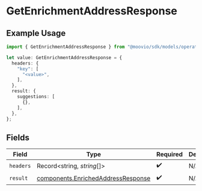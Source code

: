 # GetEnrichmentAddressResponse

## Example Usage

```typescript
import { GetEnrichmentAddressResponse } from "@moovio/sdk/models/operations";

let value: GetEnrichmentAddressResponse = {
  headers: {
    "key": [
      "<value>",
    ],
  },
  result: {
    suggestions: [
      {},
    ],
  },
};
```

## Fields

| Field                                                                                    | Type                                                                                     | Required                                                                                 | Description                                                                              |
| ---------------------------------------------------------------------------------------- | ---------------------------------------------------------------------------------------- | ---------------------------------------------------------------------------------------- | ---------------------------------------------------------------------------------------- |
| `headers`                                                                                | Record<string, *string*[]>                                                               | :heavy_check_mark:                                                                       | N/A                                                                                      |
| `result`                                                                                 | [components.EnrichedAddressResponse](../../models/components/enrichedaddressresponse.md) | :heavy_check_mark:                                                                       | N/A                                                                                      |